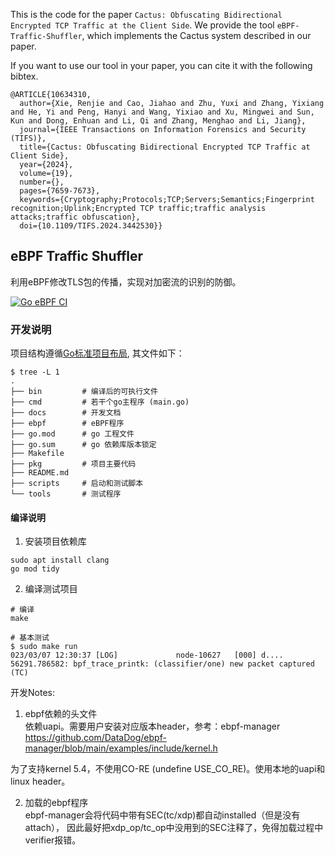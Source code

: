 
This is the code for the paper `Cactus: Obfuscating Bidirectional Encrypted TCP Traffic at the Client Side`. We provide the tool `eBPF-Traffic-Shuffler`, which implements the Cactus system described in our paper.  

If you want to use our tool in your paper, you can cite it with the following bibtex.
```
@ARTICLE{10634310,
  author={Xie, Renjie and Cao, Jiahao and Zhu, Yuxi and Zhang, Yixiang and He, Yi and Peng, Hanyi and Wang, Yixiao and Xu, Mingwei and Sun, Kun and Dong, Enhuan and Li, Qi and Zhang, Menghao and Li, Jiang},
  journal={IEEE Transactions on Information Forensics and Security (TIFS)}, 
  title={Cactus: Obfuscating Bidirectional Encrypted TCP Traffic at Client Side}, 
  year={2024},
  volume={19},
  number={},
  pages={7659-7673},
  keywords={Cryptography;Protocols;TCP;Servers;Semantics;Fingerprint recognition;Uplink;Encrypted TCP traffic;traffic analysis attacks;traffic obfuscation},
  doi={10.1109/TIFS.2024.3442530}}
```


## eBPF Traffic Shuffler
利用eBPF修改TLS包的传播，实现对加密流的识别的防御。  

[![Go eBPF CI](https://github.com/eBPF-Research/eBPF-Traffic-Shuffler/actions/workflows/build.yml/badge.svg?branch=master&event=push)](https://github.com/eBPF-Research/eBPF-Traffic-Shuffler/actions/workflows/build.yml)

### 开发说明
项目结构遵循[Go标准项目布局](https://dev.to/jinxankit/go-project-structure-and-guidelines-4ccm), 其文件如下：
```
$ tree -L 1 
.
├── bin  		# 编译后的可执行文件	
├── cmd			# 若干个go主程序 (main.go)
├── docs		# 开发文档
├── ebpf		# eBPF程序
├── go.mod		# go 工程文件
├── go.sum		# go 依赖库版本锁定
├── Makefile
├── pkg			# 项目主要代码
├── README.md
├── scripts		# 启动和测试脚本
└── tools		# 测试程序
```

#### 编译说明  
1. 安装项目依赖库  
```
sudo apt install clang
go mod tidy
```

2. 编译测试项目
```
# 编译
make 

# 基本测试  
$ sudo make run
023/03/07 12:30:37 [LOG]             node-10627   [000] d.... 56291.786582: bpf_trace_printk: (classifier/one) new packet captured (TC)
```

开发Notes:   
1. ebpf依赖的头文件      
依赖uapi。需要用户安装对应版本header，参考：ebpf-manager  
https://github.com/DataDog/ebpf-manager/blob/main/examples/include/kernel.h



为了支持kernel 5.4，不使用CO-RE (undefine USE_CO_RE)。使用本地的uapi和linux header。


2. 加载的ebpf程序  
ebpf-manager会将代码中带有SEC(tc/xdp)都自动installed（但是没有attach），
因此最好把xdp_op/tc_op中没用到的SEC注释了，免得加载过程中verifier报错。
